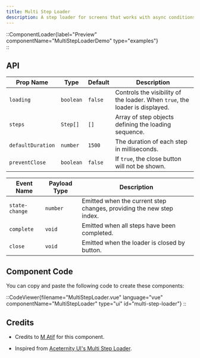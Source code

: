 ```yaml
---
title: Multi Step Loader
description: A step loader for screens that works with async conditions too.
---
```


::ComponentLoader{label="Preview" componentName="MultiStepLoaderDemo" type="examples"}  
::

## API

| Prop Name         | Type      | Default | Description                                                                  |
| ----------------- | --------- | ------- | ---------------------------------------------------------------------------- |
| `loading`         | `boolean` | `false` | Controls the visibility of the loader. When `true`, the loader is displayed. |
| `steps`           | `Step[]`  | `[]`    | Array of step objects defining the loading sequence.                         |
| `defaultDuration` | `number`  | `1500`  | The duration of each step in milliseconds.                                   |
| `preventClose`    | `boolean` | `false` | If `true`, the close button will not be shown.                               |

| Event Name     | Payload Type | Description                                                          |
| -------------- | ------------ | -------------------------------------------------------------------- |
| `state-change` | `number`     | Emitted when the current step changes, providing the new step index. |
| `complete`     | `void`       | Emitted when all steps have been completed.                          |
| `close`        | `void`       | Emitted when the loader is closed by button.                         |

## Component Code

You can copy and paste the following code to create these components:

::CodeViewer{filename="MultiStepLoader.vue" language="vue" componentName="MultiStepLoader" type="ui" id="multi-step-loader"}
::

## Credits

- Credits to [M Atif](https://github.com/atif0075) for this component.

- Inspired from [Aceternity UI's Multi Step Loader](https://ui.aceternity.com/components/multi-step-loader).
